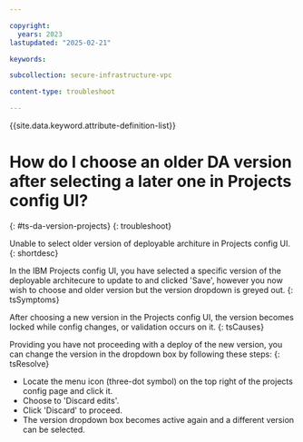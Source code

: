 ```yaml
---

copyright:
  years: 2023
lastupdated: "2025-02-21"

keywords:

subcollection: secure-infrastructure-vpc

content-type: troubleshoot

---
```


{{site.data.keyword.attribute-definition-list}}

# How do I choose an older DA version after selecting a later one in Projects config UI?
{: #ts-da-version-projects}
{: troubleshoot}

Unable to select older version of deployable architure in Projects config UI.
{: shortdesc}

In the IBM Projects config UI, you have selected a specific version of the deployable architecure to update to and clicked 'Save', however you now wish to choose and older version but the version dropdown is greyed out.
{: tsSymptoms}

After choosing a new version in the Projects config UI, the version becomes locked while config changes, or validation occurs on it.
{: tsCauses}

Providing you have not proceeding with a deploy of the new version, you can change the version in the dropdown box by following these steps:
{: tsResolve}

- Locate the menu icon (three-dot symbol) on the top right of the projects config page and click it.
- Choose to 'Discard edits'.
- Click 'Discard' to proceed.
- The version dropdown box becomes active again and a different version can be selected.

